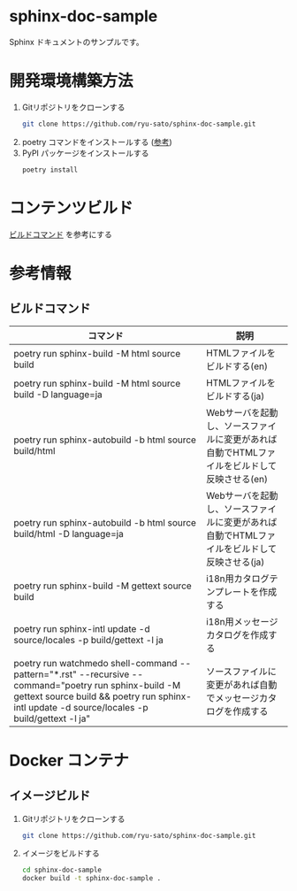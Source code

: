# sphinx-doc-sample

Sphinx ドキュメントのサンプルです。

# 開発環境構築方法

1. Gitリポジトリをクローンする
    ```bash
    git clone https://github.com/ryu-sato/sphinx-doc-sample.git
    ```
2. poetry コマンドをインストールする ([参考](https://python-poetry.org/docs/#installation))
3. PyPI パッケージをインストールする
    ```bash
    poetry install
    ```

# コンテンツビルド

[ビルドコマンド](#%E3%83%93%E3%83%AB%E3%83%89%E3%82%B3%E3%83%9E%E3%83%B3%E3%83%89) を参考にする

# 参考情報

## ビルドコマンド

|コマンド|説明|
| --- | --- |
|poetry run sphinx-build -M html source build|HTMLファイルをビルドする(en)|
|poetry run sphinx-build -M html source build -D language=ja|HTMLファイルをビルドする(ja)|
|poetry run sphinx-autobuild -b html source build/html|Webサーバを起動し、ソースファイルに変更があれば自動でHTMLファイルをビルドして反映させる(en)|
|poetry run sphinx-autobuild -b html source build/html -D language=ja|Webサーバを起動し、ソースファイルに変更があれば自動でHTMLファイルをビルドして反映させる(ja)|
|poetry run sphinx-build -M gettext source build|i18n用カタログテンプレートを作成する|
|poetry run sphinx-intl update -d source/locales -p build/gettext -l ja|i18n用メッセージカタログを作成する|
|poetry run watchmedo shell-command --pattern="*.rst" --recursive --command="poetry run sphinx-build -M gettext source build && poetry run sphinx-intl update -d source/locales -p build/gettext -l ja"|ソースファイルに変更があれば自動でメッセージカタログを作成する|

# Docker コンテナ

## イメージビルド

1. Gitリポジトリをクローンする
    ```bash
    git clone https://github.com/ryu-sato/sphinx-doc-sample.git
    ```
1. イメージをビルドする
    ```bash
    cd sphinx-doc-sample
    docker build -t sphinx-doc-sample .
    ```
